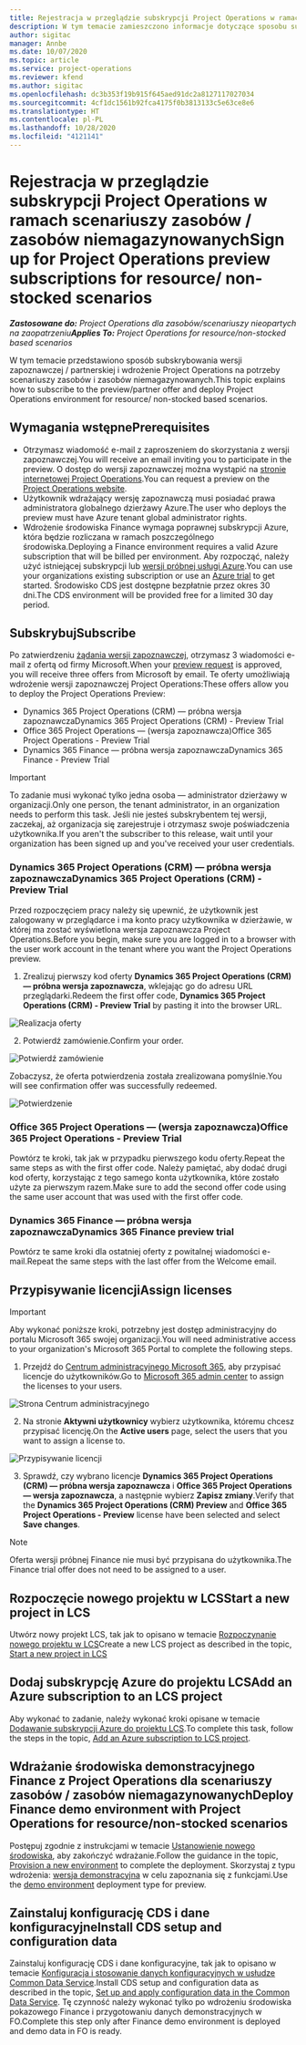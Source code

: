 ```yaml
---
title: Rejestracja w przeglądzie subskrypcji Project Operations w ramach scenariuszy zasobów / zasobów niemagazynowanych
description: W tym temacie zamieszczono informacje dotyczące sposobu subskrypcji i wdrożenia Project Operations do obsługi zasobów i zasobów niemagazynowanych.
author: sigitac
manager: Annbe
ms.date: 10/07/2020
ms.topic: article
ms.service: project-operations
ms.reviewer: kfend
ms.author: sigitac
ms.openlocfilehash: dc3b353f19b915f645aed91dc2a8127117027034
ms.sourcegitcommit: 4cf1dc1561b92fca4175f0b3813133c5e63ce8e6
ms.translationtype: HT
ms.contentlocale: pl-PL
ms.lasthandoff: 10/28/2020
ms.locfileid: "4121141"
---
```

# <a name="sign-up-for-project-operations-preview-subscriptions-for-resource-non-stocked-scenarios"></a><span data-ttu-id="e3592-103">Rejestracja w przeglądzie subskrypcji Project Operations w ramach scenariuszy zasobów / zasobów niemagazynowanych</span><span class="sxs-lookup"><span data-stu-id="e3592-103">Sign up for Project Operations preview subscriptions for resource/ non-stocked scenarios</span></span>

<span data-ttu-id="e3592-104">_**Zastosowane do:** Project Operations dla zasobów/scenariuszy nieopartych na zaopatrzeniu_</span><span class="sxs-lookup"><span data-stu-id="e3592-104">_**Applies To:** Project Operations for resource/non-stocked based scenarios_</span></span>

<span data-ttu-id="e3592-105">W tym temacie przedstawiono sposób subskrybowania wersji zapoznawczej / partnerskiej i wdrożenie Project Operations na potrzeby scenariuszy zasobów i zasobów niemagazynowanych.</span><span class="sxs-lookup"><span data-stu-id="e3592-105">This topic explains how to subscribe to the preview/partner offer and deploy Project Operations environment for resource/ non-stocked based scenarios.</span></span>

## <a name="prerequisites"></a><span data-ttu-id="e3592-106">Wymagania wstępne</span><span class="sxs-lookup"><span data-stu-id="e3592-106">Prerequisites</span></span>

- <span data-ttu-id="e3592-107">Otrzymasz wiadomość e-mail z zaproszeniem do skorzystania z wersji zapoznawczej.</span><span class="sxs-lookup"><span data-stu-id="e3592-107">You will receive an email inviting you to participate in the preview.</span></span> <span data-ttu-id="e3592-108">O dostęp do wersji zapoznawczej można wystąpić na [stronie internetowej Project Operations](https://dynamics.microsoft.com/en-us/project-operations/overview/).</span><span class="sxs-lookup"><span data-stu-id="e3592-108">You can request a preview on the [Project Operations website](https://dynamics.microsoft.com/en-us/project-operations/overview/).</span></span>
- <span data-ttu-id="e3592-109">Użytkownik wdrażający wersję zapoznawczą musi posiadać prawa administratora globalnego dzierżawy Azure.</span><span class="sxs-lookup"><span data-stu-id="e3592-109">The user who deploys the preview must have Azure tenant global administrator rights.</span></span>
- <span data-ttu-id="e3592-110">Wdrożenie środowiska Finance wymaga poprawnej subskrypcji Azure, która będzie rozliczana w ramach poszczególnego środowiska.</span><span class="sxs-lookup"><span data-stu-id="e3592-110">Deploying a Finance environment requires a valid Azure subscription that will be billed per environment.</span></span> <span data-ttu-id="e3592-111">Aby rozpocząć, należy użyć istniejącej subskrypcji lub [wersji próbnej usługi Azure](https://azure.microsoft.com/en-us/free/).</span><span class="sxs-lookup"><span data-stu-id="e3592-111">You can use your organizations existing subscription or use an [Azure trial](https://azure.microsoft.com/en-us/free/) to get started.</span></span> <span data-ttu-id="e3592-112">Środowisko CDS jest dostępne bezpłatnie przez okres 30 dni.</span><span class="sxs-lookup"><span data-stu-id="e3592-112">The CDS environment will be provided free for a limited 30 day period.</span></span>

## <a name="subscribe"></a><span data-ttu-id="e3592-113">Subskrybuj</span><span class="sxs-lookup"><span data-stu-id="e3592-113">Subscribe</span></span>

<span data-ttu-id="e3592-114">Po zatwierdzeniu [żądania wersji zapoznawczej](https://forms.office.com/FormsPro/Pages/ResponsePage.aspx?id=v4j5cvGGr0GRqy180BHbR56j8lZs0FdAvwT75_WNFyxUMkRDV1NYQU5TNjE2VjhKOVBUNVg2R0s1NC4u), otrzymasz 3 wiadomości e-mail z ofertą od firmy Microsoft.</span><span class="sxs-lookup"><span data-stu-id="e3592-114">When your [preview request](https://forms.office.com/FormsPro/Pages/ResponsePage.aspx?id=v4j5cvGGr0GRqy180BHbR56j8lZs0FdAvwT75_WNFyxUMkRDV1NYQU5TNjE2VjhKOVBUNVg2R0s1NC4u) is approved, you will receive three offers from Microsoft by email.</span></span> <span data-ttu-id="e3592-115">Te oferty umożliwiają wdrożenie wersji zapoznawczej Project Operations:</span><span class="sxs-lookup"><span data-stu-id="e3592-115">These offers allow you to deploy the Project Operations Preview:</span></span>

- <span data-ttu-id="e3592-116">Dynamics 365 Project Operations (CRM) — próbna wersja zapoznawcza</span><span class="sxs-lookup"><span data-stu-id="e3592-116">Dynamics 365 Project Operations (CRM) - Preview Trial</span></span>
- <span data-ttu-id="e3592-117">Office 365 Project Operations — (wersja zapoznawcza)</span><span class="sxs-lookup"><span data-stu-id="e3592-117">Office 365 Project Operations - Preview Trial</span></span>
- <span data-ttu-id="e3592-118">Dynamics 365 Finance — próbna wersja zapoznawcza</span><span class="sxs-lookup"><span data-stu-id="e3592-118">Dynamics 365 Finance - Preview Trial</span></span>

> [!IMPORTANT]
> <span data-ttu-id="e3592-119">To zadanie musi wykonać tylko jedna osoba — administrator dzierżawy w organizacji.</span><span class="sxs-lookup"><span data-stu-id="e3592-119">Only one person, the tenant administrator, in an organization needs to perform this task.</span></span> <span data-ttu-id="e3592-120">Jeśli nie jesteś subskrybentem tej wersji, zaczekaj, aż organizacja się zarejestruje i otrzymasz swoje poświadczenia użytkownika.</span><span class="sxs-lookup"><span data-stu-id="e3592-120">If you aren't the subscriber to this release, wait until your organization has been signed up and you've received your user credentials.</span></span>

### <a name="dynamics-365-project-operations-crm---preview-trial"></a><span data-ttu-id="e3592-121">Dynamics 365 Project Operations (CRM) — próbna wersja zapoznawcza</span><span class="sxs-lookup"><span data-stu-id="e3592-121">Dynamics 365 Project Operations (CRM) - Preview Trial</span></span> 

<span data-ttu-id="e3592-122">Przed rozpoczęciem pracy należy się upewnić, że użytkownik jest zalogowany w przeglądarce i ma konto pracy użytkownika w dzierżawie, w której ma zostać wyświetlona wersja zapoznawcza Project Operations.</span><span class="sxs-lookup"><span data-stu-id="e3592-122">Before you begin, make sure you are logged in to a browser with the user work account in the tenant where you want the Project Operations preview.</span></span>

1. <span data-ttu-id="e3592-123">Zrealizuj pierwszy kod oferty **Dynamics 365 Project Operations (CRM) — próbna wersja zapoznawcza**, wklejając go do adresu URL przeglądarki.</span><span class="sxs-lookup"><span data-stu-id="e3592-123">Redeem the first offer code, **Dynamics 365 Project Operations (CRM) - Preview Trial** by pasting it into the browser URL.</span></span>

![Realizacja oferty](./media/16RedeemFirstOfferNew.png)

2. <span data-ttu-id="e3592-125">Potwierdź zamówienie.</span><span class="sxs-lookup"><span data-stu-id="e3592-125">Confirm your order.</span></span>

![Potwierdź zamówienie](./media/17ConfirmOrderNew.png)

<span data-ttu-id="e3592-127">Zobaczysz, że oferta potwierdzenia została zrealizowana pomyślnie.</span><span class="sxs-lookup"><span data-stu-id="e3592-127">You will see confirmation offer was successfully redeemed.</span></span>

![Potwierdzenie](./media/18OrderConfirmationNew.png)

### <a name="office-365-project-operations---preview-trial"></a><span data-ttu-id="e3592-129">Office 365 Project Operations — (wersja zapoznawcza)</span><span class="sxs-lookup"><span data-stu-id="e3592-129">Office 365 Project Operations - Preview Trial</span></span>

<span data-ttu-id="e3592-130">Powtórz te kroki, tak jak w przypadku pierwszego kodu oferty.</span><span class="sxs-lookup"><span data-stu-id="e3592-130">Repeat the same steps as with the first offer code.</span></span> <span data-ttu-id="e3592-131">Należy pamiętać, aby dodać drugi kod oferty, korzystając z tego samego konta użytkownika, które zostało użyte za pierwszym razem.</span><span class="sxs-lookup"><span data-stu-id="e3592-131">Make sure to add the second offer code using the same user account that was used with the first offer code.</span></span>

### <a name="dynamics-365-finance-preview-trial"></a><span data-ttu-id="e3592-132">Dynamics 365 Finance — próbna wersja zapoznawcza</span><span class="sxs-lookup"><span data-stu-id="e3592-132">Dynamics 365 Finance preview trial</span></span>

<span data-ttu-id="e3592-133">Powtórz te same kroki dla ostatniej oferty z powitalnej wiadomości e-mail.</span><span class="sxs-lookup"><span data-stu-id="e3592-133">Repeat the same steps with the last offer from the Welcome email.</span></span>

## <a name="assign-licenses"></a><span data-ttu-id="e3592-134">Przypisywanie licencji</span><span class="sxs-lookup"><span data-stu-id="e3592-134">Assign licenses</span></span>

> [!IMPORTANT]
> <span data-ttu-id="e3592-135">Aby wykonać poniższe kroki, potrzebny jest dostęp administracyjny do portalu Microsoft 365 swojej organizacji.</span><span class="sxs-lookup"><span data-stu-id="e3592-135">You will need administrative access to your organization's Microsoft 365 Portal to complete the following steps.</span></span>

1. <span data-ttu-id="e3592-136">Przejdź do [Centrum administracyjnego Microsoft 365](https://portal.office.com/), aby przypisać licencje do użytkowników.</span><span class="sxs-lookup"><span data-stu-id="e3592-136">Go to [Microsoft 365 admin center](https://portal.office.com/) to assign the licenses to your users.</span></span>

![Strona Centrum administracyjnego](./media/14AdminPortal.png)

2. <span data-ttu-id="e3592-138">Na stronie **Aktywni użytkownicy** wybierz użytkownika, któremu chcesz przypisać licencję.</span><span class="sxs-lookup"><span data-stu-id="e3592-138">On the **Active users** page, select the users that you want to assign a license to.</span></span>

![Przypisywanie licencji](./media/15AssignLicenses.png)

3. <span data-ttu-id="e3592-140">Sprawdź, czy wybrano licencje **Dynamics 365 Project Operations (CRM) — próbna wersja zapoznawcza** i **Office 365 Project Operations — wersja zapoznawcza**, a następnie wybierz **Zapisz zmiany**.</span><span class="sxs-lookup"><span data-stu-id="e3592-140">Verify that the **Dynamics 365 Project Operations (CRM) Preview** and **Office 365 Project Operations - Preview** license have been selected and select **Save changes**.</span></span>

> [!NOTE]
> <span data-ttu-id="e3592-141">Oferta wersji próbnej Finance nie musi być przypisana do użytkownika.</span><span class="sxs-lookup"><span data-stu-id="e3592-141">The Finance trial offer does not need to be assigned to a user.</span></span>

## <a name="start-a-new-project-in-lcs"></a><span data-ttu-id="e3592-142">Rozpoczęcie nowego projektu w LCS</span><span class="sxs-lookup"><span data-stu-id="e3592-142">Start a new project in LCS</span></span>

<span data-ttu-id="e3592-143">Utwórz nowy projekt LCS, tak jak to opisano w temacie [Rozpoczynanie nowego projektu w LCS](create-lcs-project.md)</span><span class="sxs-lookup"><span data-stu-id="e3592-143">Create a new LCS project as described in the topic, [Start a new project in LCS](create-lcs-project.md)</span></span>

## <a name="add-an-azure-subscription-to-an-lcs-project"></a><span data-ttu-id="e3592-144">Dodaj subskrypcję Azure do projektu LCS</span><span class="sxs-lookup"><span data-stu-id="e3592-144">Add an Azure subscription to an LCS project</span></span>

<span data-ttu-id="e3592-145">Aby wykonać to zadanie, należy wykonać kroki opisane w temacie [Dodawanie subskrypcji Azure do projektu LCS](resource-add-azure-subscription-lcs-project.md).</span><span class="sxs-lookup"><span data-stu-id="e3592-145">To complete this task, follow the steps in the topic, [Add an Azure subscription to LCS project](resource-add-azure-subscription-lcs-project.md).</span></span>

## <a name="deploy-finance-demo-environment-with-project-operations-for-resourcenon-stocked-scenarios"></a><span data-ttu-id="e3592-146">Wdrażanie środowiska demonstracyjnego Finance z Project Operations dla scenariuszy zasobów / zasobów niemagazynowanych</span><span class="sxs-lookup"><span data-stu-id="e3592-146">Deploy Finance demo environment with Project Operations for resource/non-stocked scenarios</span></span>

<span data-ttu-id="e3592-147">Postępuj zgodnie z instrukcjami w temacie [Ustanowienie nowego środowiska](resource-provision-new-environment.md), aby zakończyć wdrażanie.</span><span class="sxs-lookup"><span data-stu-id="e3592-147">Follow the guidance in the topic, [Provision a new environment](resource-provision-new-environment.md) to complete the deployment.</span></span> <span data-ttu-id="e3592-148">Skorzystaj z typu wdrożenia: [wersja demonstracyjna](https://docs.microsoft.com/dynamics365/fin-ops-core/dev-itpro/deployment/deploy-demo-environment) w celu zapoznania się z funkcjami.</span><span class="sxs-lookup"><span data-stu-id="e3592-148">Use the [demo environment](https://docs.microsoft.com/dynamics365/fin-ops-core/dev-itpro/deployment/deploy-demo-environment) deployment type for preview.</span></span> 

## <a name="install-cds-setup-and-configuration-data"></a><span data-ttu-id="e3592-149">Zainstaluj konfigurację CDS i dane konfiguracyjne</span><span class="sxs-lookup"><span data-stu-id="e3592-149">Install CDS setup and configuration data</span></span>

<span data-ttu-id="e3592-150">Zainstaluj konfigurację CDS i dane konfiguracyjne, tak jak to opisano w temacie [Konfiguracja i stosowanie danych konfiguracyjnych w usłudze Common Data Service](resource-apply-pro-setup-config-data.md).</span><span class="sxs-lookup"><span data-stu-id="e3592-150">Install CDS setup and configuration data as described in the topic, [Set up and apply configuration data in the Common Data Service](resource-apply-pro-setup-config-data.md).</span></span>
<span data-ttu-id="e3592-151">Tę czynność należy wykonać tylko po wdrożeniu środowiska pokazowego Finance i przygotowaniu danych demonstracyjnych w FO.</span><span class="sxs-lookup"><span data-stu-id="e3592-151">Complete this step only after Finance demo environment is deployed and demo data in FO is ready.</span></span>
